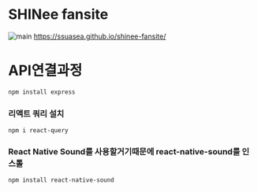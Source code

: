 # SHINee fansite

![main](https://github.com/SSuaSea/shinee-fansite/assets/159693278/74be43ce-9acb-4970-8b2c-1105af95c536)
https://ssuasea.github.io/shinee-fansite/

# API연결과정

```bash
npm install express
```

### 리액트 쿼리 설치
```
npm i react-query
```

### React Native Sound를 사용할거기때문에 react-native-sound를 인스톨 
```
npm install react-native-sound
```

